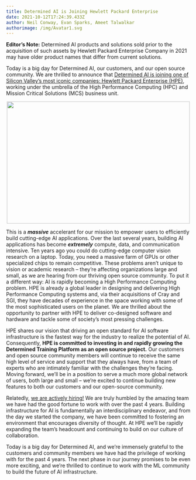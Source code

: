 ```yaml
---
title: Determined AI is Joining Hewlett Packard Enterprise
date: 2021-10-12T17:24:39.433Z
author: Neil Conway, Evan Sparks, Ameet Talwalkar
authorimage: /img/Avatar1.svg
---
```



**Editor’s Note:** Determined AI products and solutions sold prior to the acquisition of such assets by Hewlett Packard Enterprise Company in 2021 may have older product names that differ from current solutions. 

Today is a big day for Determined AI, our customers, and our open source community. We are thrilled to announce that [Determined AI is joining one of Silicon Valley’s most iconic companies: Hewlett Packard Enterprise (HPE)](https://www.hpe.com/us/en/newsroom/press-release/2021/06/hewlett-packard-enterprise-acquires-determined-ai-to-accelerate-artificial-intelligence-innovation-with-fast-and-simple-machine-learning-modeling.html), working under the umbrella of the High Performance Computing (HPC) and Mission Critical Solutions (MCS) business unit.

<center><img src="/img/hpe-logo.png" width="500" height="333"></center>

This is a ***massive*** accelerant for our mission to empower users to efficiently build cutting-edge AI applications. Over the last several years, building AI applications has become ***extremely*** compute, data, and communication intensive. Ten years ago you could do cutting-edge computer vision research on a laptop. Today, you need a massive farm of GPUs or other specialized chips to remain competitive. These problems aren’t unique to vision or academic research – they’re affecting organizations large and small, as we are hearing from our thriving open source community. To put it a different way: AI is rapidly becoming a High Performance Computing problem. HPE is already a global leader in designing and delivering High Performance Computing systems and, via their acquisitions of Cray and SGI, they have decades of experience in the space working with some of the most sophisticated users on the planet. We are thrilled about the opportunity to partner with HPE to deliver co-designed software and hardware and tackle some of society’s most pressing challenges.

HPE shares our vision that driving an open standard for AI software infrastructure is the fastest way for the industry to realize the potential of AI. Consequently, **HPE is committed to investing in and rapidly growing the Determined Training Platform as an open source project.** Our customers and open source community members will continue to receive the same high level of service and support that they always have, from a team of experts who are intimately familiar with the challenges they’re facing. Moving forward, we’ll be in a position to serve a much more global network of users, both large and small – we’re excited to continue building new features to both our customers and our open-source community.

Relatedly, [we are actively hiring!](https://www.determined.ai/careers) We are truly humbled by the amazing team we have had the good fortune to work with over the past 4 years. Building infrastructure for AI is fundamentally an interdisciplinary endeavor, and from the day we started the company, we have been committed to fostering an environment that encourages diversity of thought. At HPE we’ll be rapidly expanding the team’s headcount and continuing to build on our culture of collaboration.

Today is a big day for Determined AI, and we’re immensely grateful to the customers and community members we have had the privilege of working with for the past 4 years. The next phase in our journey promises to be even more exciting, and we’re thrilled to continue to work with the ML community to build the future of AI infrastructure.